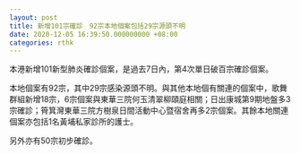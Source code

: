 ```yaml
---
layout: post
title: 新增101宗確診　92宗本地個案包括29宗源頭不明
date: 2020-12-05 16:39:50.000000000 +08:00
categories: rthk
---
```


本港新增101新型肺炎確診個案，是過去7日內，第4次單日破百宗確診個案。

本地個案有92宗，其中29宗感染源頭不明。與其他本地個有關連的個案中，歌舞群組新增18宗，6宗個案與東華三院何玉清翠柳頤庭相關；日出康城第9期地盤多3宗確診；筲箕灣東華三院方樹泉日間活動中心暨宿舍再多2宗個案。其餘本地關連個案亦包括1名黃埔私家診所的護士。

另外亦有50宗初步確診。
